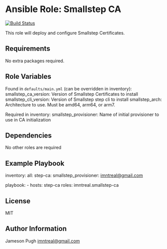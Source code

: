 Ansible Role: Smallstep CA
========
[![Build Status](https://travis-ci.org/imntreal/ansible-role-smallstep-ca.svg?branch=master)](https://travis-ci.org/imntreal/ansible-smallstep-ca)

This role will deploy and configure Smallstep Certificates.

Requirements
------------

No extra packages required.

Role Variables
--------------

Found in `defaults/main.yml` (can be overridden in inventory):
    smallstep_ca_version: Version of Smallstep Certificates to install
    smallstep_cli_version: Version of Smallstep step cli to install
    smallstep_arch: Architecture to use. Must be amd64, arm64, or arm7.

Required in inventory:
    smallstep_provisioner: Name of initial provisioner to use in CA initialization

Dependencies
------------

No other roles are required

Example Playbook
----------------

inventory:
    all:
      step-ca:
        smallstep_provisioner: imntreal@gmail.com

playbook:
    - hosts: step-ca
      roles: imntreal.smallstep-ca

License
-------

MIT

Author Information
------------------

Jameson Pugh <imntreal@gmail.com>
